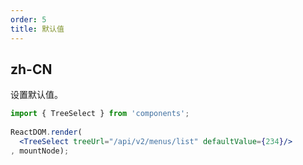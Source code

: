 ```yaml
---
order: 5
title: 默认值
---
```


## zh-CN

设置默认值。

```jsx
import { TreeSelect } from 'components';
    
ReactDOM.render(
  <TreeSelect treeUrl="/api/v2/menus/list" defaultValue={234}/>
, mountNode);
```
